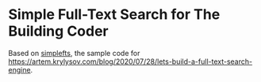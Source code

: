 # Simple Full-Text Search for The Building Coder

Based on [simplefts](https://github.com/akrylysov/simplefts), the sample code
for https://artem.krylysov.com/blog/2020/07/28/lets-build-a-full-text-search-engine.
